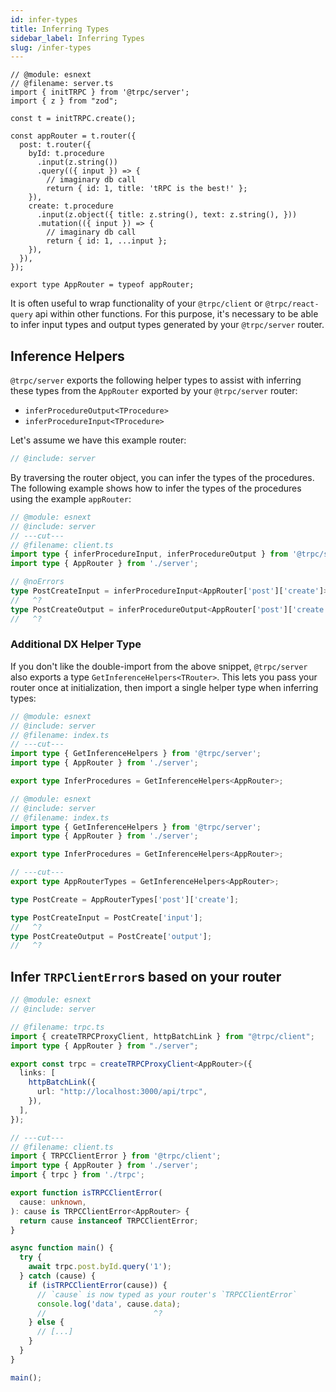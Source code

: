 ```yaml
---
id: infer-types
title: Inferring Types
sidebar_label: Inferring Types
slug: /infer-types
---
```


<!-- Reusable snippet -->

```twoslash include server
// @module: esnext
// @filename: server.ts
import { initTRPC } from '@trpc/server';
import { z } from "zod";

const t = initTRPC.create();

const appRouter = t.router({
  post: t.router({
    byId: t.procedure
      .input(z.string())
      .query(({ input }) => {
        // imaginary db call
        return { id: 1, title: 'tRPC is the best!' };
    }),
    create: t.procedure
      .input(z.object({ title: z.string(), text: z.string(), }))
      .mutation(({ input }) => {
        // imaginary db call
        return { id: 1, ...input };
    }),
  }),
});

export type AppRouter = typeof appRouter;
```

It is often useful to wrap functionality of your `@trpc/client` or `@trpc/react-query` api within other functions. For this purpose, it's necessary to be able to infer input types and output types generated by your `@trpc/server` router.

## Inference Helpers

`@trpc/server` exports the following helper types to assist with inferring these types from the `AppRouter` exported by your `@trpc/server` router:

- `inferProcedureOutput<TProcedure>`
- `inferProcedureInput<TProcedure>`

Let's assume we have this example router:

```ts twoslash title='server.ts'
// @include: server
```

By traversing the router object, you can infer the types of the procedures. The following example shows how to infer the types of the procedures using the example `appRouter`:

```ts twoslash title="client.ts"
// @module: esnext
// @include: server
// ---cut---
// @filename: client.ts
import type { inferProcedureInput, inferProcedureOutput } from '@trpc/server';
import type { AppRouter } from './server';

// @noErrors
type PostCreateInput = inferProcedureInput<AppRouter['post']['create']>;
//   ^?
type PostCreateOutput = inferProcedureOutput<AppRouter['post']['create']>;
//   ^?
```

### Additional DX Helper Type

If you don't like the double-import from the above snippet, `@trpc/server` also exports a type `GetInferenceHelpers<TRouter>`. This lets you pass your router once at initialization, then import a single helper type when inferring types:

```ts twoslash title='utils/trpc.ts'
// @module: esnext
// @include: server
// @filename: index.ts
// ---cut---
import type { GetInferenceHelpers } from '@trpc/server';
import type { AppRouter } from './server';

export type InferProcedures = GetInferenceHelpers<AppRouter>;
```

<!-- FIXME: reuse above snippet -->

```ts twoslash
// @module: esnext
// @include: server
// @filename: index.ts
import type { GetInferenceHelpers } from '@trpc/server';
import type { AppRouter } from './server';

export type InferProcedures = GetInferenceHelpers<AppRouter>;

// ---cut---
export type AppRouterTypes = GetInferenceHelpers<AppRouter>;

type PostCreate = AppRouterTypes['post']['create'];

type PostCreateInput = PostCreate['input'];
//   ^?
type PostCreateOutput = PostCreate['output'];
//   ^?
```

## Infer `TRPClientError`s based on your router

```ts twoslash title='client.ts'
// @module: esnext
// @include: server

// @filename: trpc.ts
import { createTRPCProxyClient, httpBatchLink } from "@trpc/client";
import type { AppRouter } from "./server";

export const trpc = createTRPCProxyClient<AppRouter>({
  links: [
    httpBatchLink({
      url: "http://localhost:3000/api/trpc",
    }),
  ],
});

// ---cut---
// @filename: client.ts
import { TRPCClientError } from '@trpc/client';
import type { AppRouter } from './server';
import { trpc } from './trpc';

export function isTRPCClientError(
  cause: unknown,
): cause is TRPCClientError<AppRouter> {
  return cause instanceof TRPCClientError;
}

async function main() {
  try {
    await trpc.post.byId.query('1');
  } catch (cause) {
    if (isTRPCClientError(cause)) {
      // `cause` is now typed as your router's `TRPCClientError`
      console.log('data', cause.data);
      //                        ^?
    } else {
      // [...]
    }
  }
}

main();
```
